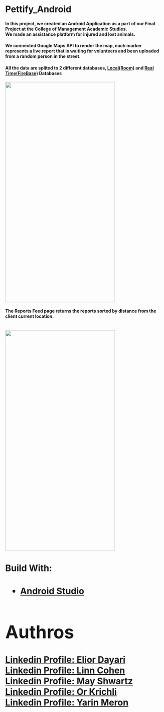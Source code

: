 # Pettify_Android


<h4>In this project, we created an Android Application as a part of our Final Project at the College of Management Academic Studies.<br>
We made an assistance platform for injured and lost animals. <h4>
  <h4>We connected Google Maps API to render the map, each marker represents a live report that is waiting for volunteers and been uploaded from a random person in the street. </h4>
  
  <h4>All the data are splited to 2 different databases, <a href="https://developer.android.com/training/data-storage/room">Local(Room)</a> and <a href="https://firebase.google.com/?gclid=Cj0KCQjwgtWDBhDZARIsADEKwgP-jSRtBkoJ2bGo4YvVWQMRs_Hn2S822gsJOxtn9401FAieiFJ11KMaApeiEALw_wcB&gclsrc=aw.ds"> Real Time(FireBase)</a> Databases </h4>


<img height="700" width="350" src=https://user-images.githubusercontent.com/66214295/114315519-ff958f00-9b07-11eb-8d9a-39f7a852ce05.jpeg> 

<br>
<h4>The Reports Feed page returns the reports sorted by distance from the client current location.</h4><br>

<img height="700" width="350" src=https://user-images.githubusercontent.com/66214295/114315545-1805a980-9b08-11eb-87ee-fc0f3d538d0a.jpeg> 

<h1>Build With:<h1>
<ul>
  <a href="https://developer.android.com/studio"><li>Android Studio</li><a>
  </ul>

 <h1>Authros</h1>
  <a href="https://www.linkedin.com/in/eliordayari/">Linkedin Profile: Elior Dayari</a><br>
  <a href="https://www.linkedin.com/in/linn-cohen-6057b2139/">Linkedin Profile: Linn Cohen</a><br>
<a href="https://www.linkedin.com/in/may-shwartz/">Linkedin Profile: May Shwartz</a><br>
 <a href="https://www.linkedin.com/in/or-krichli-280425145/">Linkedin Profile: Or Krichli</a><br>
  <a href="https://www.linkedin.com/in/yarin-meron">Linkedin Profile: Yarin Meron</a><br>






